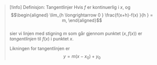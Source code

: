 > [!info] Definisjon: Tangentlinjer
> Hvis $f$ er kontinuerlig i $x$, og 
> $$\begin{aligned} \lim_{h \longrightarrow  0 } \frac{f(x+h)-f(x) }{h } = m,  \end{aligned}$$  
> sier vi linjen med stigning $m$ som går gjennom punktet $(x,f(x))$ er *tangentlinjen* til $f(x)$ i punktet $x$.
> 
>  Likningen for tangentlinjen er $$y = m(x-x_0)+y_0$$

